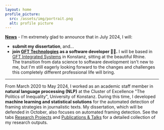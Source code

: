 ```yaml
---
layout: home
profile_picture:
  src: /assets/img/portrait.png
  alt: profile picture
---
```


<b><u>News</u></b> - I'm extremely glad to announce that in July 2024, I will: 

<ul>
<li><b>submit my dissertation</b>, and...</li> 
<li><b>join <a href="https://www.gft.com/int/en" target="_blank">GFT Technologies</a> as a software developer 💙💜.</b> 
I will be based in <a href="https://www.gft.com/de/de/technology/gft-software-solutions" target="_blank">GFT Integrated Systems</a> in Konstanz, sitting at the beautiful Rhine. <br>
The transition from data science to software development isn't new to me, 
but I'm still eagerly looking forward to the changes and challenges this completely different professional life will bring.
</li>
</ul>

<hr>

<p>From March 2020 to May 2024, I worked as an academic staff member in <b>natural language processing (NLP)</b> at the Cluster of Excellence "The Politics of Inequality", 
University of Konstanz. During this time, I developed <b>machine learning and statistical solutions</b> for the automated detection of framing strategies in journalistic texts. 
My dissertation, which will be defended in October, also focuses on automated framing detection. 
See the tabs <a href="https://qi-yu.github.io/projects">Research Projects</a> and <a href="https://qi-yu.github.io/publication">Publications & Talks</a> for a detailed collection of my research outputs.

